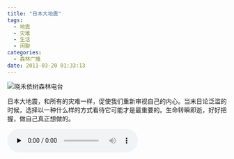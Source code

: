 ```yaml
---
title: "日本大地震"
tags:
  - 地震
  - 灾难
  - 生活
  - 闲聊
categories:
  - 森林广播
date: 2011-03-20 01:33:13
---
```


![晓禾依树森林电台](../../../images/radiocover/radio_014.jpg) 

日本大地震，和所有的灾难一样，促使我们重新审视自己的内心。当末日论泛滥的时候，选择以一种什么样的方式看待它可能才是最重要的。生命转瞬即逝，好好把握，做自己真正想做的。   

<audio id="audio" controls="" preload="none">
  <source id="mp3" src="http://www.coletree.com/radio/coletree_radio_014.mp3">
</audio>